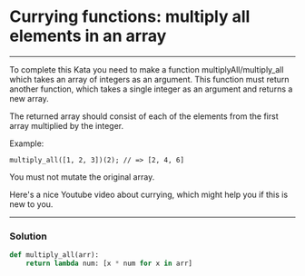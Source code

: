 # Currying functions: multiply all elements in an array

---

To complete this Kata you need to make a function multiplyAll/multiply_all which takes an array of integers as an argument. This function must return another function, which takes a single integer as an argument and returns a new array.

The returned array should consist of each of the elements from the first array multiplied by the integer.

Example:

```
multiply_all([1, 2, 3])(2); // => [2, 4, 6]
```
You must not mutate the original array.

Here's a nice Youtube video about currying, which might help you if this is new to you.

---

### Solution

```py
def multiply_all(arr):
    return lambda num: [x * num for x in arr]
```
